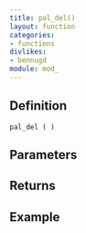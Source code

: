```yaml
---
title: pal_del()
layout: function
categories:
- functions
divlikes:
- bennugd
module: mod_
---
```


## Definition

    pal_del ( )

## Parameters

## Returns

## Example
